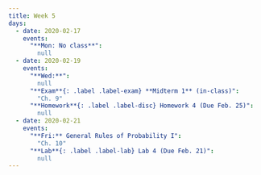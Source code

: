 ```yaml
---
title: Week 5
days:
  - date: 2020-02-17
    events:
      "**Mon: No class**":
        null
  - date: 2020-02-19
    events:
      "**Wed:**":
        null
      "**Exam**{: .label .label-exam} **Midterm 1** (in-class)":
        "Ch. 9"
      "**Homework**{: .label .label-disc} Homework 4 (Due Feb. 25)":
        null
  - date: 2020-02-21
    events:
      "**Fri:** General Rules of Probability I":
        "Ch. 10"
      "**Lab**{: .label .label-lab} Lab 4 (Due Feb. 21)":
        null
---
```

